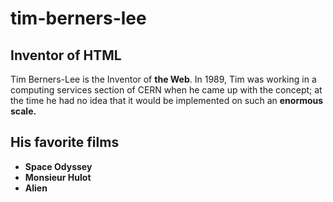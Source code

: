 # tim-berners-lee

## Inventor of HTML

Tim Berners-Lee is the Inventor of **the Web**. In 1989, Tim was working in a computing services section of CERN when he came up with the concept; at the time he had no idea that it would be implemented on such an <strong>enormous scale.

## His **favorite films**

- Space Odyssey
- Monsieur Hulot
- Alien
  
